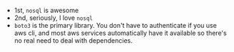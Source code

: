 - 1st, `nosql` is awesome
- 2nd, seriously, I love `nosql`
- `boto3` is the primary library. You don't have to authenticate if you use aws
  cli, and most aws services automatically have it available so there's no real
  need to deal with dependencies.

